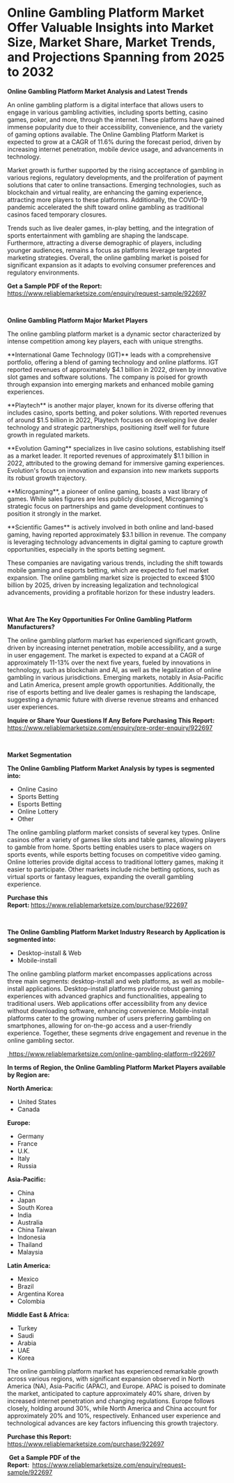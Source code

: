 <p><h1>Online Gambling Platform Market Offer Valuable Insights into Market Size, Market Share, Market Trends, and Projections Spanning from 2025 to 2032</h1></p><p><strong>Online Gambling Platform Market Analysis and Latest Trends</strong></p>
<p><p>An online gambling platform is a digital interface that allows users to engage in various gambling activities, including sports betting, casino games, poker, and more, through the internet. These platforms have gained immense popularity due to their accessibility, convenience, and the variety of gaming options available. The Online Gambling Platform Market is expected to grow at a CAGR of 11.6% during the forecast period, driven by increasing internet penetration, mobile device usage, and advancements in technology.</p><p>Market growth is further supported by the rising acceptance of gambling in various regions, regulatory developments, and the proliferation of payment solutions that cater to online transactions. Emerging technologies, such as blockchain and virtual reality, are enhancing the gaming experience, attracting more players to these platforms. Additionally, the COVID-19 pandemic accelerated the shift toward online gambling as traditional casinos faced temporary closures. </p><p>Trends such as live dealer games, in-play betting, and the integration of sports entertainment with gambling are shaping the landscape. Furthermore, attracting a diverse demographic of players, including younger audiences, remains a focus as platforms leverage targeted marketing strategies. Overall, the online gambling market is poised for significant expansion as it adapts to evolving consumer preferences and regulatory environments.</p></p>
<p><strong>Get a Sample PDF of the Report:&nbsp;</strong> <a href="https://www.reliablemarketsize.com/enquiry/request-sample/922697?utm_campaign=1103&utm_medium=2&utm_source=Github&utm_content=ia&utm_term=18042025&utm_id=online-gambling-platform">https://www.reliablemarketsize.com/enquiry/request-sample/922697</a></p>
<p>&nbsp;</p>
<p><strong>Online Gambling Platform Major Market Players</strong></p>
<p><p>The online gambling platform market is a dynamic sector characterized by intense competition among key players, each with unique strengths. </p><p>**International Game Technology (IGT)** leads with a comprehensive portfolio, offering a blend of gaming technology and online platforms. IGT reported revenues of approximately $4.1 billion in 2022, driven by innovative slot games and software solutions. The company is poised for growth through expansion into emerging markets and enhanced mobile gaming experiences.</p><p>**Playtech** is another major player, known for its diverse offering that includes casino, sports betting, and poker solutions. With reported revenues of around $1.5 billion in 2022, Playtech focuses on developing live dealer technology and strategic partnerships, positioning itself well for future growth in regulated markets.</p><p>**Evolution Gaming** specializes in live casino solutions, establishing itself as a market leader. It reported revenues of approximately $1.1 billion in 2022, attributed to the growing demand for immersive gaming experiences. Evolution's focus on innovation and expansion into new markets supports its robust growth trajectory.</p><p>**Microgaming**, a pioneer of online gaming, boasts a vast library of games. While sales figures are less publicly disclosed, Microgaming's strategic focus on partnerships and game development continues to position it strongly in the market.</p><p>**Scientific Games** is actively involved in both online and land-based gaming, having reported approximately $3.1 billion in revenue. The company is leveraging technology advancements in digital gaming to capture growth opportunities, especially in the sports betting segment.</p><p>These companies are navigating various trends, including the shift towards mobile gaming and esports betting, which are expected to fuel market expansion. The online gambling market size is projected to exceed $100 billion by 2025, driven by increasing legalization and technological advancements, providing a profitable horizon for these industry leaders.</p></p>
<p>&nbsp;</p>
<p><strong>What Are The Key Opportunities For Online Gambling Platform Manufacturers?</strong></p>
<p><p>The online gambling platform market has experienced significant growth, driven by increasing internet penetration, mobile accessibility, and a surge in user engagement. The market is expected to expand at a CAGR of approximately 11-13% over the next five years, fueled by innovations in technology, such as blockchain and AI, as well as the legalization of online gambling in various jurisdictions. Emerging markets, notably in Asia-Pacific and Latin America, present ample growth opportunities. Additionally, the rise of esports betting and live dealer games is reshaping the landscape, suggesting a dynamic future with diverse revenue streams and enhanced user experiences.</p></p>
<p><strong>Inquire or Share Your Questions If Any Before Purchasing This Report:</strong> <a href="https://www.reliablemarketsize.com/enquiry/pre-order-enquiry/922697?utm_campaign=1103&utm_medium=2&utm_source=Github&utm_content=ia&utm_term=18042025&utm_id=online-gambling-platform">https://www.reliablemarketsize.com/enquiry/pre-order-enquiry/922697</a></p>
<p>&nbsp;</p>
<p><strong>Market Segmentation</strong></p>
<p><strong>The Online Gambling Platform Market Analysis by types is segmented into:</strong></p>
<p><ul><li>Online Casino</li><li>Sports Betting</li><li>Esports Betting</li><li>Online Lottery</li><li>Other</li></ul></p>
<p><p>The online gambling platform market consists of several key types. Online casinos offer a variety of games like slots and table games, allowing players to gamble from home. Sports betting enables users to place wagers on sports events, while esports betting focuses on competitive video gaming. Online lotteries provide digital access to traditional lottery games, making it easier to participate. Other markets include niche betting options, such as virtual sports or fantasy leagues, expanding the overall gambling experience.</p></p>
<p><strong>Purchase this Report:&nbsp;</strong><a href="https://www.reliablemarketsize.com/purchase/922697?utm_campaign=1103&utm_medium=2&utm_source=Github&utm_content=ia&utm_term=18042025&utm_id=online-gambling-platform">https://www.reliablemarketsize.com/purchase/922697</a></p>
<p>&nbsp;</p>
<p><strong>The Online Gambling Platform Market Industry Research by Application is segmented into:</strong></p>
<p><ul><li>Desktop-install & Web</li><li>Mobile-install</li></ul></p>
<p><p>The online gambling platform market encompasses applications across three main segments: desktop-install and web platforms, as well as mobile-install applications. Desktop-install platforms provide robust gaming experiences with advanced graphics and functionalities, appealing to traditional users. Web applications offer accessibility from any device without downloading software, enhancing convenience. Mobile-install platforms cater to the growing number of users preferring gambling on smartphones, allowing for on-the-go access and a user-friendly experience. Together, these segments drive engagement and revenue in the online gambling sector.</p></p>
<p><a href="https://www.reliablemarketsize.com/online-gambling-platform-r922697?utm_campaign=1103&utm_medium=2&utm_source=Github&utm_content=ia&utm_term=18042025&utm_id=online-gambling-platform">&nbsp;https://www.reliablemarketsize.com/online-gambling-platform-r922697</a></p>
<p><strong>In terms of Region, the Online Gambling Platform Market Players available by Region are:</strong></p>
<p>
    <p> <strong> North America: </strong>
        <ul>
            <li>United States</li>
            <li>Canada</li>
        </ul>
        </p> 
    <p> <strong> Europe: </strong>
        <ul>
            <li>Germany</li>
            <li>France</li>
            <li>U.K.</li>
            <li>Italy</li>
            <li>Russia</li>
        </ul>
        </p> 
    <p> <strong> Asia-Pacific: </strong>
        <ul>
            <li>China</li>
            <li>Japan</li>
            <li>South Korea</li>
            <li>India</li>
            <li>Australia</li>
            <li>China Taiwan</li>
            <li>Indonesia</li>
            <li>Thailand</li>
            <li>Malaysia</li>
        </ul>
        </p> 
    <p> <strong> Latin America: </strong>
        <ul>
            <li>Mexico</li>
            <li>Brazil</li>
            <li>Argentina Korea</li>
            <li>Colombia</li>
        </ul>
        </p> 
    <p> <strong> Middle East & Africa: </strong>
        <ul>
            <li>Turkey</li>
            <li>Saudi</li>
            <li>Arabia</li>
            <li>UAE</li>
            <li>Korea</li>
        </ul>
    </p>
    </p>
<p><p>The online gambling platform market has experienced remarkable growth across various regions, with significant expansion observed in North America (NA), Asia-Pacific (APAC), and Europe. APAC is poised to dominate the market, anticipated to capture approximately 40% share, driven by increased internet penetration and changing regulations. Europe follows closely, holding around 30%, while North America and China account for approximately 20% and 10%, respectively. Enhanced user experience and technological advances are key factors influencing this growth trajectory.</p></p>
<p><strong>Purchase this Report: </strong><a href="https://www.reliablemarketsize.com/purchase/922697?utm_campaign=1103&utm_medium=2&utm_source=Github&utm_content=ia&utm_term=18042025&utm_id=online-gambling-platform">https://www.reliablemarketsize.com/purchase/922697</a></p>
<p>&nbsp;<strong>Get a Sample PDF of the Report:&nbsp;&nbsp;</strong><a href="https://www.reliablemarketsize.com/enquiry/request-sample/922697?utm_campaign=1103&utm_medium=2&utm_source=Github&utm_content=ia&utm_term=18042025&utm_id=online-gambling-platform">https://www.reliablemarketsize.com/enquiry/request-sample/922697</a></p>
<p><strong></strong></p>
<p><p></p><p></p><p></p></p>